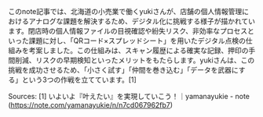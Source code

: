 このnote記事では、北海道の小売業で働くyukiさんが、店舗の個人情報管理におけるアナログな課題を解決するため、デジタル化に挑戦する様子が描かれています。閉店時の個人情報ファイルの目視確認や紛失リスク、非効率なプロセスといった課題に対し、「QRコード×スプレッドシート」を用いたデジタル点検の仕組みを考案しました。この仕組みは、スキャン履歴による確実な記録、押印の手間削減、リスクの早期検知といったメリットをもたらします。yukiさんは、この挑戦を成功させるため、「小さく試す」「仲間を巻き込む」「データを武器にする」という3つの作戦を立てています。[1]

Sources:
[1] いよいよ『叶えたい』を実現していこう！｜yamanayukie - note (https://note.com/yamanayukie/n/n7cd067962fb7)